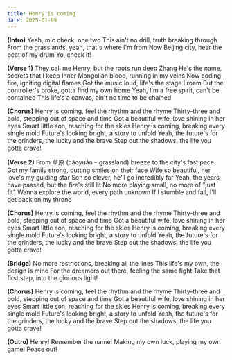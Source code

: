 ```yaml
---
title: Henry is coming
date: 2025-01-09
---
```


**(Intro)**
Yeah, mic check, one two
This ain't no drill, truth breaking through
From the grasslands, yeah, that's where I'm from
Now Beijing city, hear the beat of my drum
Yo, check it!

**(Verse 1)**
They call me Henry, but the roots run deep
Zhang He's the name, secrets that I keep
Inner Mongolian blood, running in my veins
Now coding fire, igniting digital flames
Got the music loud, life's the stage I roam
But the controller's broke, gotta find my own home
Yeah, I'm a free spirit, can't be contained
This life's a canvas, ain't no time to be chained

**(Chorus)**
Henry is coming, feel the rhythm and the rhyme
Thirty-three and bold, stepping out of space and time
Got a beautiful wife, love shining in her eyes
Smart little son, reaching for the skies
Henry is coming, breaking every single mold
Future's looking bright, a story to unfold
Yeah, the future's for the grinders, the lucky and the brave
Step out the shadows, the life you gotta crave!

**(Verse 2)**
From 草原 (cǎoyuán - grassland) breeze to the city's fast pace
Got my family strong, putting smiles on their face
Wife so beautiful, her love's my guiding star
Son so clever, he'll go incredibly far
Yeah, the years have passed, but the fire's still lit
No more playing small, no more of "just fit"
Wanna explore the world, every path unknown
If I stumble and fall, I'll get back on my throne

**(Chorus)**
Henry is coming, feel the rhythm and the rhyme
Thirty-three and bold, stepping out of space and time
Got a beautiful wife, love shining in her eyes
Smart little son, reaching for the skies
Henry is coming, breaking every single mold
Future's looking bright, a story to unfold
Yeah, the future's for the grinders, the lucky and the brave
Step out the shadows, the life you gotta crave!

**(Bridge)**
No more restrictions, breaking all the lines
This life's my own, the design is mine
For the dreamers out there, feeling the same fight
Take that first step, into the glorious light!

**(Chorus)**
Henry is coming, feel the rhythm and the rhyme
Thirty-three and bold, stepping out of space and time
Got a beautiful wife, love shining in her eyes
Smart little son, reaching for the skies
Henry is coming, breaking every single mold
Future's looking bright, a story to unfold
Yeah, the future's for the grinders, the lucky and the brave
Step out the shadows, the life you gotta crave!

**(Outro)**
Henry! Remember the name!
Making my own luck, playing my own game!
Peace out!